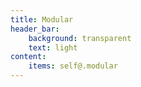 ```yaml
---
title: Modular
header_bar:
    background: transparent
    text: light
content:
    items: self@.modular
---
```


